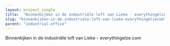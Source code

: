 ```yaml
---
layout: project_single
title:  "Binnenkijken in de industriële loft van Lieke - everythingelze.com"
slug: "binnenkijken-in-de-industriele-loft-van-lieke-everythingelzecom"
parent: "industrial-office"
---
```

Binnenkijken in de industriële loft van Lieke - everythingelze.com